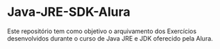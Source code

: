 # Java-JRE-SDK-Alura
Este repositório tem como objetivo o arquivamento dos Exercícios desenvolvidos durante o curso de Java JRE e JDK oferecido pela Alura.
